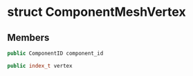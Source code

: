 # struct ComponentMeshVertex

## Members

```cpp
public ComponentID component_id

```

```cpp
public index_t vertex

```



